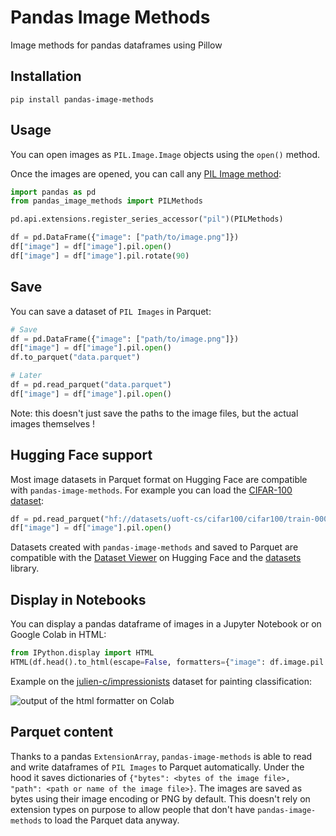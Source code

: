 # Pandas Image Methods

Image methods for pandas dataframes using Pillow

## Installation

```pip
pip install pandas-image-methods
```

## Usage

You can open images as `PIL.Image.Image` objects using the `open()` method.

Once the images are opened, you can call any [PIL Image method](https://pillow.readthedocs.io/en/stable/reference/Image.html#the-image-class):

```python
import pandas as pd
from pandas_image_methods import PILMethods

pd.api.extensions.register_series_accessor("pil")(PILMethods)

df = pd.DataFrame({"image": ["path/to/image.png"]})
df["image"] = df["image"].pil.open()
df["image"] = df["image"].pil.rotate(90)
```

## Save

You can save a dataset of `PIL Images` in Parquet:

```python
# Save
df = pd.DataFrame({"image": ["path/to/image.png"]})
df["image"] = df["image"].pil.open()
df.to_parquet("data.parquet")

# Later
df = pd.read_parquet("data.parquet")
df["image"] = df["image"].pil.open()
```

Note: this doesn't just save the paths to the image files, but the actual images themselves !

## Hugging Face support

Most image datasets in Parquet format on Hugging Face are compatible with `pandas-image-methods`. For example you can load the [CIFAR-100 dataset](https://huggingface.co/datasets/uoft-cs/cifar100):

```python
df = pd.read_parquet("hf://datasets/uoft-cs/cifar100/cifar100/train-00000-of-00001.parquet")
df["image"] = df["image"].pil.open()
```

Datasets created with `pandas-image-methods` and saved to Parquet are compatible with the [Dataset Viewer](https://huggingface.co/docs/hub/en/datasets-viewer) on Hugging Face and the [datasets](https://github.com/huggingface/datasets) library.

## Display in Notebooks

You can display a pandas dataframe of images in a Jupyter Notebook or on Google Colab in HTML:

```python
from IPython.display import HTML
HTML(df.head().to_html(escape=False, formatters={"image": df.image.pil.html_formatter}))
```

Example on the [julien-c/impressionists](https://huggingface.co/datasets/julien-c/impressionists) dataset for painting classification:

![output of the html formatter on Colab](https://huggingface.co/datasets/huggingface/documentation-images/resolve/main/datasets/pandas-image-methods-html_formatter.png)

## Parquet content

Thanks to a pandas `ExtensionArray`, `pandas-image-methods` is able to read and write dataframes of `PIL Images` to Parquet automatically.
Under the hood it saves dictionaries of `{"bytes": <bytes of the image file>, "path": <path or name of the image file>}`.
The images are saved as bytes using their image encoding or PNG by default. This doesn't rely on extension types on purpose to allow people that don't have `pandas-image-methods` to load the Parquet data anyway.
